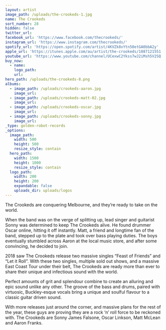 ```yaml
---
layout: artist
image_path: /uploads/the-crookeds-1.jpg
name: The Crookeds
sort_number: 28
hidden: false
twitter_url:
facebook_url: 'https://www.facebook.com/thecrookeds/'
instagram_url: 'https://www.instagram.com/thecrookeds/'
spotify_url: 'https://open.spotify.com/artist/4KVZk8vYtn50etGA0bbA2y'
apple_url: 'https://itunes.apple.com/au/artist/the-crookeds/1087121551'
youtube_url: 'https://www.youtube.com/channel/UCexwC2Ykss7wJ2iMsh5V2SQ'
buy_now:
  - name:
    logo_path:
    url:
hero_path: /uploads/the-crookeds-8.png
albums:
  - image_path: /uploads/crookeds-aaron.jpg
    image_url:
  - image_path: /uploads/crookeds-matt-02.jpg
    image_url:
  - image_path: /uploads/crookeds-oscar.jpg
    image_url:
  - image_path: /uploads/crookeds-sonny.jpg
    image_url:
_type: golden-robot-records
_options:
  image_path:
    width: 500
    height: 500
    resize_style: contain
  hero_path:
    width: 1500
    height: 1000
    resize_style: contain
  logo_path:
    width: 200
    height: 200
    expandable: false
    uploads_dir: uploads/logos
---
```


The Crookeds are conquering Melbourne, and they’re ready to take on the world.

When the band was on the verge of splitting up, lead singer and guitarist Sonny was determined to keep The Crookeds alive. He found drummer Oscar online, hitting it off instantly. Matt, a friend and longtime fan of the band, stepped up to the plate and took over bass playing duties. The boys eventually stumbled across Aaron at the local music store, and after some convincing, he decided to join.

2018 saw The Crookeds release two massive singles “Feast of Friends” and “Let it Roll”. With these two singles, multiple sold out shows, and a massive East Coast Tour under their belt, The Crookeds are ready more than ever to share their unique and infectious sound with the world.

Perfect amounts of grit and splendour combine to create an alluring and epic sound unlike any other. The groove of the bass and drums, paired with virtuosic, Buckley-esque vocals bring a unique and soulful flavour to a classic guitar driven sound.

With more releases just around the corner, and massive plans for the rest of the year, these guys are proving they are a rock ‘n’ roll force to be reckoned with. The Crookeds are Sonny James Falsone, Oscar Linkson, Matt McLean and Aaron Franks.